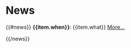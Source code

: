 

# News



{{#news}}
<b>{{item.when}}</b>:
{{item.what}}
<a href="http://{{{item.more}}}">More...</a></p>
	    
{{/news}}

